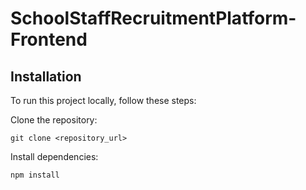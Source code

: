# SchoolStaffRecruitmentPlatform-Frontend

## Installation

To run this project locally, follow these steps:

Clone the repository:

```git clone <repository_url>```

Install dependencies:

```npm install```
